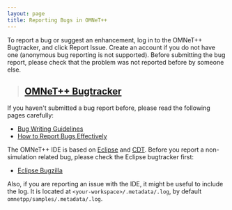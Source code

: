 ```yaml
---
layout: page
title: Reporting Bugs in OMNeT++
---
```


To report a bug or suggest an enhancement, log in to the OMNeT++
Bugtracker, and click Report Issue. Create an account if you do not have
one (anonymous bug reporting is not supported). Before submitting the
bug report, please check that the problem was not reported before by
someone else.**[](https://github.com/omnetpp/omnetpp/issues)**

> **[OMNeT++ Bugtracker](https://github.com/omnetpp/omnetpp/issues)**
> ---------------------------------------------------------------

<!--PageText-->

If you haven't submitted a bug report before, please read the following
pages carefully:

-   [Bug Writing
    Guidelines](https://bugs.eclipse.org/bugs/page.cgi?id=bug-writing.html)
-   [How to Report Bugs
    Effectively](http://www.chiark.greenend.org.uk/%7Esgtatham/bugs.html)

The OMNeT++ IDE is based on [Eclipse](http://www.eclipse.org/)
and [CDT](http://www.eclipse.org/cdt). Before you report a
non-simulation related bug, please check the Eclipse bugtracker first:

-   [Eclipse Bugzilla](https://bugs.eclipse.org/bugs)

Also, if you are reporting an issue with the IDE, it might be useful to
include the log. It is located at `<your-workspace>/.metadata/.log`, by
default `omnetpp/samples/.metadata/.log`.


